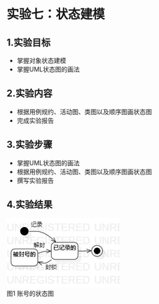 # 实验七：状态建模
## 1.实验目标

- 掌握对象状态建模
- 掌握UML状态图的画法

## 2.实验内容

- 根据用例规约、活动图、类图以及顺序图画状态图
- 完成实验报告

## 3.实验步骤

- 掌握UML状态图的画法
- 根据用例规约、活动图、类图以及顺序图画状态图
- 撰写实验报告

## 4.实验结果

![实验七状态图](./Lab7_StatechartDiagram.jpg)  
图1 账号的状态图

